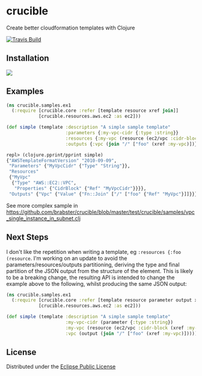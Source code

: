 # crucible

Create better cloudformation templates with Clojure

[![Travis Build](https://travis-ci.org/brabster/crucible.svg?branch=master)](https://travis-ci.org/brabster/crucible)

## Installation

![](https://clojars.org/crucible/latest-version.svg)

## Examples

```clojure
(ns crucible.samples.ex1
  (:require [crucible.core :refer [template resource xref join]]
            [crucible.resources.aws.ec2 :as ec2]))

(def simple (template :description "A simple sample template"
                      :parameters {:my-vpc-cidr {:type :string}}
                      :resources {:my-vpc (resource (ec2/vpc :cidr-block (xref :my-vpc-cidr)))}
                      :outputs {:vpc (join "/" ["foo" (xref :my-vpc)])}))


```

```clojure
repl> (clojure.pprint/pprint simple)
{"AWSTemplateFormatVersion" "2010-09-09",
 "Parameters" {"MyVpcCidr" {"Type" "String"}},
 "Resources"
 {"MyVpc"
  {"Type" "AWS::EC2::VPC",
   "Properties" {"CidrBlock" {"Ref" "MyVpcCidr"}}}},
 "Outputs" {"Vpc" {"Value" {"Fn::Join" ["/" ["foo" {"Ref" "MyVpc"}]]}}}}
```

See more complex sample in https://github.com/brabster/crucible/blob/master/test/crucible/samples/vpc_single_instance_in_subnet.clj

## Next Steps

I don't like the repetition when writing a template, eg `:resources {:foo (resource`. I'm working on an update to avoid the parameters/resources/outputs partitioning, deriving the type and final partition of the JSON output from the structure of the element. This is likely to be a breaking change, the resulting API is intended to change the example above to the following, whilst producing the same JSON output:

```clojure
(ns crucible.samples.ex1
  (:require [crucible.core :refer [template resource parameter output xref join]]
            [crucible.resources.aws.ec2 :as ec2]))

(def simple (template :description "A simple sample template"
                      :my-vpc-cidr (parameter {:type :string})
                      :my-vpc (resource (ec2/vpc :cidr-block (xref :my-vpc-cidr)))
                      :vpc (output (join "/" ["foo" (xref :my-vpc)]))))
```

## License

Distributed under the [Eclipse Public License](http://opensource.org/licenses/eclipse-1.0.php)
